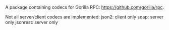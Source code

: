 A package containing codecs for Gorilla RPC: https://github.com/gorilla/rpc.

Not all server/client codecs are implemented:
json2: client only
soap: server only
jsonrest: server only